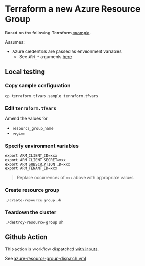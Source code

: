 # Terraform a new Azure Resource Group

Based on the following Terraform [example](https://registry.terraform.io/providers/hashicorp/azurerm/latest/docs/resources/resource_group#example-usage).

Assumes:

* Azure credentials are passed as environment variables
  * See `ARM_*` arguments [here](https://registry.terraform.io/providers/hashicorp/azurerm/latest/docs#argument-reference)


## Local testing

### Copy sample configuration

```
cp terraform.tfvars.sample terraform.tfvars
```

### Edit `terraform.tfvars`

Amend the values for

* `resource_group_name`
* `region`

### Specify environment variables

```
export ARM_CLIENT_ID=xxx
export ARM_CLIENT_SECRET=xxx
export ARM_SUBSCRIPTION_ID=xxx
export ARM_TENANT_ID=xxx
```
> Replace occurrences of `xxx` above with appropriate values

### Create resource group

```
./create-resource-group.sh
```

### Teardown the cluster

```
./destroy-resource-group.sh
```


## Github Action

This action is workflow dispatched [with inputs](https://docs.github.com/en/actions/using-workflows/workflow-syntax-for-github-actions#onworkflow_dispatchinputs).

See [azure-resource-group-dispatch.yml](https://github.com/clicktruck/azure-actions/.github/workflows/azure-resource-group-dispatch.yml)